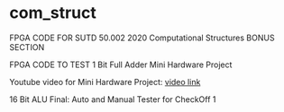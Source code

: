 # com_struct
FPGA CODE FOR SUTD 50.002 2020 Computational Structures
BONUS SECTION 

FPGA CODE TO TEST 1 Bit Full Adder Mini Hardware Project 

Youtube video for Mini Hardware Project:
[video link](https://youtu.be/yrF3i6HiYmk)

16 Bit ALU Final: Auto and Manual Tester for CheckOff 1
